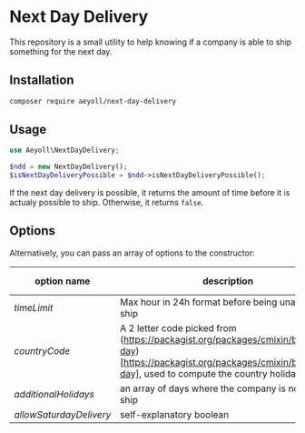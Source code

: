 # Next Day Delivery

This repository is a small utility to help knowing if a company is able to ship something for the next day.

Installation
---

```sh
composer require aeyoll/next-day-delivery
```

Usage
---

```php
use Aeyoll\NextDayDelivery;

$ndd = new NextDayDelivery();
$isNextDayDeliveryPossible = $ndd->isNextDayDeliveryPossible();
```

If the next day delivery is possible, it returns the amount of time before it is actualy possible to ship. Otherwise, it returns `false`.

Options
---

Alternatively, you can pass an array of options to the constructor:

| option name | description | default value |
|-------------|-------|----------|
| *timeLimit* | Max hour in 24h format before being unable to ship | `15`, e.g. 3pm |
| *countryCode* | A 2 letter code picked from (https://packagist.org/packages/cmixin/business-day)[https://packagist.org/packages/cmixin/business-day], used to compute the country holidays | `'fr'` |
| *additionalHolidays* | an array of days where the company is not able to ship | `[]` |
| *allowSaturdayDelivery* | self-explanatory boolean | `false` |

